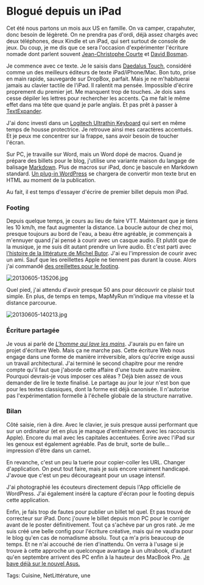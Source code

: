 # Blogué depuis un iPad

Cet été nous partons un mois aux US en famille. On va camper, crapahuter, donc besoin de légèreté. On ne prendra pas d'ordi, déjà assez chargés avec deux téléphones, deux Kindle et un iPad, qui sert surtout de console de jeux. Du coup, je me dis que ce sera l'occasion d'expérimenter l'écriture nomade dont parlent souvent [Jean-Christophe Courte](http://www.urbanbike.com/index.php/site/cat/ecrire) et [David Bosman](http://davidbosman.fr/blog/).

Je commence avec ce texte. Je le saisis dans [Daedalus Touch](http://daedalusapp.com/), considéré comme un des meilleurs éditeurs de texte iPad/iPhone/Mac. Bon tuto, prise en main rapide, sauvegarde sur DropBox, parfait. Mais je ne m'habituerai jamais au clavier tactile de l'iPad. Il ralentit ma pensée. Impossible d'écrire proprement du premier jet. Me manquent trop de touches. Je dois sans cesse dépiler les lettres pour rechercher les accents. Ça me fait le même effet dans ma tête que quand je parle anglais. Et pas prêt à passer à [TextExpander](http://smilesoftware.com/TextExpander/index.html).

J'ai donc investi dans un [Logitech Ultrathin Keyboard](http://www.logitech.com/fr-fr/tablet-accessories/ipad) qui sert en même temps de housse protectrice. Je retrouve ainsi mes caractères accentués. Et je peux me concentrer sur la frappe, sans avoir besoin de toucher l'écran.

Sur PC, je travaille sur Word, mais un Word dopé de macros. Quand je prépare des billets pour le blog, j'utilise une variante maison du langage de balisage [Markdown](http://fr.wikipedia.org/wiki/Markdown). Plus de macros sur iPad, donc je bascule en Markdown standard. [Un plug-in WordPress](http://wordpress.org/plugins/markdown-on-save-improved/) se chargera de convertir mon texte brut en HTML au moment de la publication.

Au fait, il est temps d'essayer d'écrire de premier billet depuis mon iPad.

### Footing

Depuis quelque temps, je cours au lieu de faire VTT. Maintenant que je tiens les 10 km/h, me faut augmenter la distance. La boucle autour de chez moi, presque toujours au bord de l'eau, a beau être agréable, je commençais à m'ennuyer quand j'ai pensé à courir avec un casque audio. Et plutôt que de la musique, je me suis dit autant prendre un livre audio. Et c'est parti avec [l'histoire de la littérature de Michel Butor](http://www.carnetsnord.fr/titre/petite-histoire-de-la-litterature-francaise). J'ai eu l'impression de courir avec un ami. Sauf que les oreillettes Apple ne tiennent pas durant la couse. Alors j'ai commandé [des oreillettes pour le footing](http://www.sennheiser.fr/tous-les-casques-sennheiser-adidas/casques-adidas-sport/details/1015/274/casques-pour-le-sport-avec-micro/pmx-685i---nouveau).

![20130605-135206.jpg](http://blog.tcrouzet.comhttps://tcrouzet.com/images_tc/2013/06/20130605-135206.jpg)

Quel pied, j'ai attendu d'avoir presque 50 ans pour découvrir ce plaisir tout simple. En plus, de temps en temps, MapMyRun m'indique ma vitesse et la distance parcourue.

![20130605-140213.jpg](http://blog.tcrouzet.comhttps://tcrouzet.com/images_tc/2013/06/20130605-140213.jpg)

### Écriture partagée

Je vous ai parlé de [*L'homme qui lave les mains*](http://blog.tcrouzet.com/tag/lhomme-qui-lave-les-mains/). J'aurais pu en faire un projet d'écriture Web. Mais ça ne marche pas. Cette écriture Web nous engage dans une forme de manière irréversible, alors qu'écrire exige aussi un travail architectural. J'ai terminé le second chapitre pour me rendre compte qu'il faut que j'aborde cette affaire d'une toute autre manière. Pourquoi devrais-je vous imposer ces aléas ? Déjà bien assez de vous demander de lire le texte finalisé. Le partage au jour le jour n'est bon que pour les textes classiques, dont la forme est déjà canonisée. Il n'autorise pas l'expérimentation formelle à l'échelle globale de la structure narrative.

### Bilan

Côté saisie, rien à dire. Avec le clavier, je suis presque aussi performant que sur un ordinateur (et en plus je manque d'entraînement avec les raccourcis Apple). Encore du mal avec les capitales accentuées. Écrire avec l'iPad sur les genoux est également agréable. Pas de bruit, sorte de bulle... impression d'être dans un carnet.

En revanche, c'est un peu la tuerie pour copier-coller les URL. Changer d'application. On peut tout faire, mais je suis encore vraiment handicapé. J'avoue que c'est un peu décourageant pour un usage intensif.

J'ai photographié les écouteurs directement depuis l'App officielle de WordPress. J'ai également inséré la capture d'écran pour le footing depuis cette application.

Enfin, je fais trop de fautes pour publier un billet tel quel. Et pas trouvé de correcteur sur iPad. Donc j'ouvre le billet depuis mon PC pour le corriger avant de le poster définitivement. Tout ça s'achève par un gros raté. Je me suis créé une belle config pour l'écriture créative, mais qui ne vaudra pour le blog qu'en cas de nomadisme absolu. Tout ça m'a pris beaucoup de temps. Et ne n'ai accouché de rien d'inattendu. On verra à l'usage si je trouve à cette approche un quelconque avantage à un ultrabook, d'autant qu'en septembre arrivent des PC enfin à la hauteur des MacBook Pro. [Je bave déjà sur le nouvel Asus.](http://www.generation-nt.com/asus-zenbook-infinity-ultrabook-tactile-haswell-actualite-1741142.html)

Tags: Cuisine, NetLittérature, une